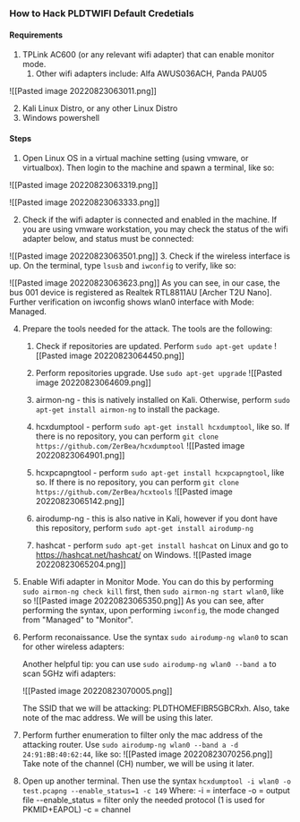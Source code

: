 ### How to Hack PLDTWIFI Default Credetials


#### Requirements

1. TPLink AC600 (or any relevant wifi adapter) that can enable monitor mode.
	1. Other wifi adapters include: Alfa AWUS036ACH, Panda PAU05

![[Pasted image 20220823063011.png]]

2. Kali Linux Distro, or any other Linux Distro
3. Windows powershell


#### Steps

1. Open Linux OS in a virtual machine setting (using vmware, or  virtualbox). Then login to the machine and spawn a terminal, like so:

![[Pasted image 20220823063319.png]]

![[Pasted image 20220823063333.png]]

2. Check if the wifi adapter is connected and enabled in the machine. If you are using vmware workstation, you may check the status of the wifi adapter below, and status must be connected:

![[Pasted image 20220823063501.png]]
3. Check if the wireless interface is up. On the terminal, type `lsusb`  and `iwconfig` to verify, like so:

![[Pasted image 20220823063623.png]]
	As you can see, in our case, the bus 001 device is registered as Realtek RTL8811AU [Archer T2U Nano]. Further verification on iwconfig shows wlan0 interface with Mode: Managed.

4. Prepare the tools needed for the attack. The tools are the following:
	1. Check if repositories are updated. Perform `sudo apt-get update`
	   ![[Pasted image 20220823064450.png]]
	2. Perform repositories upgrade. Use `sudo apt-get upgrade`
	   ![[Pasted image 20220823064609.png]]
	3. airmon-ng - this is natively installed on Kali. Otherwise, perform `sudo apt-get install airmon-ng` to install the package.
	   
	4. hcxdumptool - perform `sudo apt-get install hcxdumptool`, like so. If there is no repository, you can perform `git clone https://github.com/ZerBea/hcxdumptool`
	   ![[Pasted image 20220823064901.png]]
	5. hcxpcapngtool - perform `sudo apt-get install hcxpcapngtool`, like so. If there is no repository, you can perform `git clone https://github.com/ZerBea/hcxtools`
	   ![[Pasted image 20220823065142.png]]
	6. airodump-ng - this is also native in Kali, however if you dont have this repository, perform `sudo apt-get install airodump-ng`
	7. hashcat - perform `sudo apt-get install hashcat` on Linux and go to https://hashcat.net/hashcat/ on Windows.
	   ![[Pasted image 20220823065204.png]]
5. Enable Wifi adapter in Monitor Mode. You can do this by performing `sudo airmon-ng check kill` first, then `sudo airmon-ng start wlan0`, like so
	   ![[Pasted image 20220823065350.png]]
	   As you can see, after performing the syntax, upon performing `iwconfig`, the mode changed from "Managed" to "Monitor".

6. Perform reconaissance. Use the syntax `sudo airodump-ng wlan0` to scan for other wireless adapters:

	Another helpful tip: you can use `sudo airodump-ng wlan0 --band a` to scan 5GHz wifi adapters:
	
	![[Pasted image 20220823070005.png]]

	The SSID that we will be attacking: PLDTHOMEFIBR5GBCRxh.
	Also, take note of the mac address. We will be using this later.

7. Perform further enumeration to filter only the mac address of the attacking router. Use `sudo airodump-ng wlan0 --band a -d 24:91:BB:40:62:44`, like so:
   ![[Pasted image 20220823070256.png]]
   Take note of the channel (CH) number, we will be using it later.
8. Open up another terminal. Then use the syntax `hcxdumptool -i wlan0 -o test.pcapng --enable_status=1 -c 149`
   Where: 
	   -i = interface
	   -o = output file
	   --enable_status = filter only the needed protocol (1 is used for PKMID+EAPOL)
	   -c = channel



